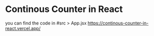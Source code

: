 # Continous Counter in React 

you can find the code in #src > App.jsx
https://continous-counter-in-react.vercel.app/
